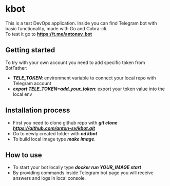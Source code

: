 # kbot
This is a test DevOps application. Inside you can find Telegram bot with basic functionality, made with Go and Cobra-cli.\
To test it go to **https://t.me/antonsv_bot**

## Getting started
To try with your own account you need to add specific token from BotFather:
- ***TELE_TOKEN***: environment variable to connect your local repo with Telegram account
- ***export TELE_TOKEN=add_your_token***: export your token value into the local env

## Installation process
- First you need to clone github repo with ***git clone https://github.com/anton-sv/kbot.git***
- Go to newly created folder with ***cd kbot***
- To build local image type ***make image***.

## How to use
- To start your bot locally type ***docker run YOUR_IMAGE start***
- By providing commands inside Telegram bot page you will receive answers and logs in local console.
